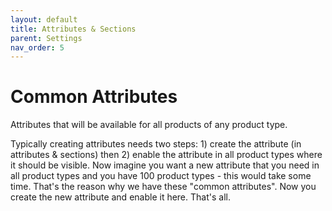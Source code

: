 ```yaml
---
layout: default
title: Attributes & Sections
parent: Settings
nav_order: 5
---
```


# Common Attributes

Attributes that will be available for all products of any product type.

Typically creating attributes needs two steps: 1) create the attribute (in attributes & sections) then 2) enable the attribute in all product types where it should be visible. Now imagine you want a new attribute that you need in all product types and you have 100 product types - this would take some time. That's the reason why we have these "common attributes". Now you create the new attribute and enable it here. That's all.